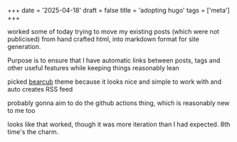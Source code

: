 +++
date = '2025-04-18'
draft = false
title = 'adopting hugo'
tags = ['meta']
+++

worked some of today trying to move my existing posts (which were not publicised) from hand crafted html, into markdown format for site generation. 

Purpose is to ensure that I have automatic links between posts, tags and other useful features while keeping things reasonably lean

picked [bearcub](https://github.com/clente/hugo-bearcub) theme because it looks nice and simple to work with and auto creates RSS feed

probably gonna aim to do the github actions thing, which is reasonably new to me too

looks like that worked, though it was more iteration than I had expected. 8th time's the charm. 

